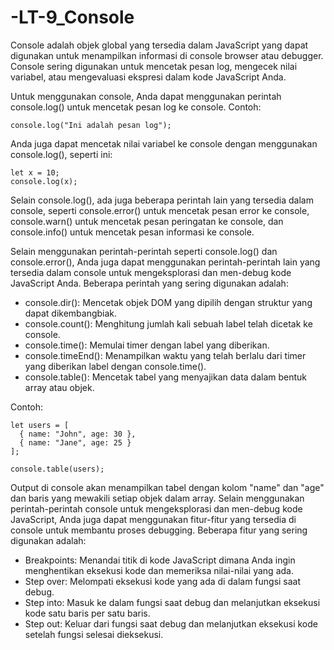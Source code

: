 # -LT-9_Console

Console adalah objek global yang tersedia dalam JavaScript yang dapat digunakan untuk menampilkan informasi di console browser atau debugger. Console sering digunakan untuk mencetak pesan log, mengecek nilai variabel, atau mengevaluasi ekspresi dalam kode JavaScript Anda.

Untuk menggunakan console, Anda dapat menggunakan perintah console.log() untuk mencetak pesan log ke console. Contoh:

    console.log("Ini adalah pesan log");

Anda juga dapat mencetak nilai variabel ke console dengan menggunakan console.log(), seperti ini:

    let x = 10;
    console.log(x);

Selain console.log(), ada juga beberapa perintah lain yang tersedia dalam console, seperti console.error() untuk mencetak pesan error ke console, console.warn() untuk mencetak pesan peringatan ke console, dan console.info() untuk mencetak pesan informasi ke console.

Selain menggunakan perintah-perintah seperti console.log() dan console.error(), Anda juga dapat menggunakan perintah-perintah lain yang tersedia dalam console untuk mengeksplorasi dan men-debug kode JavaScript Anda. Beberapa perintah yang sering digunakan adalah:

* console.dir(): Mencetak objek DOM yang dipilih dengan struktur yang dapat dikembangbiak.
* console.count(): Menghitung jumlah kali sebuah label telah dicetak ke console.
* console.time(): Memulai timer dengan label yang diberikan.
* console.timeEnd(): Menampilkan waktu yang telah berlalu dari timer yang diberikan label dengan console.time().
* console.table(): Mencetak tabel yang menyajikan data dalam bentuk array atau objek.

Contoh:

    let users = [
      { name: "John", age: 30 },
      { name: "Jane", age: 25 }
    ];

    console.table(users);

Output di console akan menampilkan tabel dengan kolom "name" dan "age" dan baris yang mewakili setiap objek dalam array. Selain menggunakan perintah-perintah console untuk mengeksplorasi dan men-debug kode JavaScript, Anda juga dapat menggunakan fitur-fitur yang tersedia di console untuk membantu proses debugging. Beberapa fitur yang sering digunakan adalah:

* Breakpoints: Menandai titik di kode JavaScript dimana Anda ingin menghentikan eksekusi kode dan memeriksa nilai-nilai yang ada.
* Step over: Melompati eksekusi kode yang ada di dalam fungsi saat debug.
* Step into: Masuk ke dalam fungsi saat debug dan melanjutkan eksekusi kode satu baris per satu baris.
* Step out: Keluar dari fungsi saat debug dan melanjutkan eksekusi kode setelah fungsi selesai dieksekusi.

